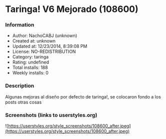 # Taringa! V6 Mejorado (108600)

### Information
- Author: NachoCABJ (unknown)
- Created at: unknown
- Updated at: 12/23/2014, 8:39:08 PM
- License: NO-REDISTRIBUTION
- Category: taringa
- Rating: undefined
- Total installs: 188
- Weekly installs: 0


### Description
Algunas mejoras al diseño por defecto de taringa!, se colocaron fondo a los posts otras cosas


### Screenshots (links to userstyles.org)
![https://userstyles.org/style_screenshots/108600_after.jpeg](https://userstyles.org/style_screenshots/108600_after.jpeg)


